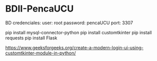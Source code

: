 # BDII-PencaUCU


BD credenciales:
user: root
password: pencaUCU
port: 3307



pip install mysql-connector-python
pip install customtkinter
pip install requests
pip install Flask


https://www.geeksforgeeks.org/create-a-modern-login-ui-using-customtkinter-module-in-python/
